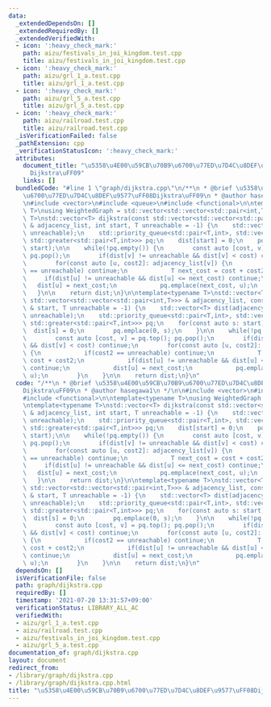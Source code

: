 ```yaml
---
data:
  _extendedDependsOn: []
  _extendedRequiredBy: []
  _extendedVerifiedWith:
  - icon: ':heavy_check_mark:'
    path: aizu/festivals_in_joi_kingdom.test.cpp
    title: aizu/festivals_in_joi_kingdom.test.cpp
  - icon: ':heavy_check_mark:'
    path: aizu/grl_1_a.test.cpp
    title: aizu/grl_1_a.test.cpp
  - icon: ':heavy_check_mark:'
    path: aizu/grl_5_a.test.cpp
    title: aizu/grl_5_a.test.cpp
  - icon: ':heavy_check_mark:'
    path: aizu/railroad.test.cpp
    title: aizu/railroad.test.cpp
  _isVerificationFailed: false
  _pathExtension: cpp
  _verificationStatusIcon: ':heavy_check_mark:'
  attributes:
    document_title: "\u5358\u4E00\u59CB\u70B9\u6700\u77ED\u7D4C\u8DEF\u9577\uFF08\
      Dijkstra\uFF09"
    links: []
  bundledCode: "#line 1 \"graph/dijkstra.cpp\"\n/**\n * @brief \u5358\u4E00\u59CB\u70B9\
    \u6700\u77ED\u7D4C\u8DEF\u9577\uFF08Dijkstra\uFF09\n * @author hasegawa1\n */\n\
    \n#include <vector>\n#include <queue>\n#include <functional>\n\ntemplate<typename\
    \ T>\nusing WeightedGraph = std::vector<std::vector<std::pair<int,T>>>;\n\ntemplate<typename\
    \ T>\nstd::vector<T> dijkstra(const std::vector<std::vector<std::pair<int,T>>>\
    \ & adjacency_list, int start, T unreachable = -1) {\n    std::vector<T> dist(adjacency_list.size(),\
    \ unreachable);\n    std::priority_queue<std::pair<T,int>, std::vector<std::pair<T,int>>,\
    \ std::greater<std::pair<T,int>>> pq;\n    dist[start] = 0;\n    pq.emplace(0,\
    \ start);\n\n    while(!pq.empty()) {\n        const auto [cost, v] = pq.top();\
    \ pq.pop();\n        if(dist[v] != unreachable && dist[v] < cost) continue;\n\
    \        for(const auto [u, cost2]: adjacency_list[v]) {\n            if(cost2\
    \ == unreachable) continue;\n            T next_cost = cost + cost2;\n       \
    \     if(dist[u] != unreachable && dist[u] <= next_cost) continue;\n         \
    \   dist[u] = next_cost;\n            pq.emplace(next_cost, u);\n        }\n \
    \   }\n\n    return dist;\n}\n\ntemplate<typename T>\nstd::vector<T> dijkstra(const\
    \ std::vector<std::vector<std::pair<int,T>>> & adjacency_list, const std::vector<int>\
    \ & start, T unreachable = -1) {\n    std::vector<T> dist(adjacency_list.size(),\
    \ unreachable);\n    std::priority_queue<std::pair<T,int>, std::vector<std::pair<T,int>>,\
    \ std::greater<std::pair<T,int>>> pq;\n    for(const auto s: start) {\n      \
    \  dist[s] = 0;\n        pq.emplace(0, s);\n    }\n\n    while(!pq.empty()) {\n\
    \        const auto [cost, v] = pq.top(); pq.pop();\n        if(dist[v] != unreachable\
    \ && dist[v] < cost) continue;\n        for(const auto [u, cost2]: adjacency_list[v])\
    \ {\n            if(cost2 == unreachable) continue;\n            T next_cost =\
    \ cost + cost2;\n            if(dist[u] != unreachable && dist[u] <= next_cost)\
    \ continue;\n            dist[u] = next_cost;\n            pq.emplace(next_cost,\
    \ u);\n        }\n    }\n\n    return dist;\n}\n"
  code: "/**\n * @brief \u5358\u4E00\u59CB\u70B9\u6700\u77ED\u7D4C\u8DEF\u9577\uFF08\
    Dijkstra\uFF09\n * @author hasegawa1\n */\n\n#include <vector>\n#include <queue>\n\
    #include <functional>\n\ntemplate<typename T>\nusing WeightedGraph = std::vector<std::vector<std::pair<int,T>>>;\n\
    \ntemplate<typename T>\nstd::vector<T> dijkstra(const std::vector<std::vector<std::pair<int,T>>>\
    \ & adjacency_list, int start, T unreachable = -1) {\n    std::vector<T> dist(adjacency_list.size(),\
    \ unreachable);\n    std::priority_queue<std::pair<T,int>, std::vector<std::pair<T,int>>,\
    \ std::greater<std::pair<T,int>>> pq;\n    dist[start] = 0;\n    pq.emplace(0,\
    \ start);\n\n    while(!pq.empty()) {\n        const auto [cost, v] = pq.top();\
    \ pq.pop();\n        if(dist[v] != unreachable && dist[v] < cost) continue;\n\
    \        for(const auto [u, cost2]: adjacency_list[v]) {\n            if(cost2\
    \ == unreachable) continue;\n            T next_cost = cost + cost2;\n       \
    \     if(dist[u] != unreachable && dist[u] <= next_cost) continue;\n         \
    \   dist[u] = next_cost;\n            pq.emplace(next_cost, u);\n        }\n \
    \   }\n\n    return dist;\n}\n\ntemplate<typename T>\nstd::vector<T> dijkstra(const\
    \ std::vector<std::vector<std::pair<int,T>>> & adjacency_list, const std::vector<int>\
    \ & start, T unreachable = -1) {\n    std::vector<T> dist(adjacency_list.size(),\
    \ unreachable);\n    std::priority_queue<std::pair<T,int>, std::vector<std::pair<T,int>>,\
    \ std::greater<std::pair<T,int>>> pq;\n    for(const auto s: start) {\n      \
    \  dist[s] = 0;\n        pq.emplace(0, s);\n    }\n\n    while(!pq.empty()) {\n\
    \        const auto [cost, v] = pq.top(); pq.pop();\n        if(dist[v] != unreachable\
    \ && dist[v] < cost) continue;\n        for(const auto [u, cost2]: adjacency_list[v])\
    \ {\n            if(cost2 == unreachable) continue;\n            T next_cost =\
    \ cost + cost2;\n            if(dist[u] != unreachable && dist[u] <= next_cost)\
    \ continue;\n            dist[u] = next_cost;\n            pq.emplace(next_cost,\
    \ u);\n        }\n    }\n\n    return dist;\n}\n"
  dependsOn: []
  isVerificationFile: false
  path: graph/dijkstra.cpp
  requiredBy: []
  timestamp: '2021-07-20 13:31:57+09:00'
  verificationStatus: LIBRARY_ALL_AC
  verifiedWith:
  - aizu/grl_1_a.test.cpp
  - aizu/railroad.test.cpp
  - aizu/festivals_in_joi_kingdom.test.cpp
  - aizu/grl_5_a.test.cpp
documentation_of: graph/dijkstra.cpp
layout: document
redirect_from:
- /library/graph/dijkstra.cpp
- /library/graph/dijkstra.cpp.html
title: "\u5358\u4E00\u59CB\u70B9\u6700\u77ED\u7D4C\u8DEF\u9577\uFF08Dijkstra\uFF09"
---
```


